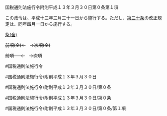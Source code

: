 国税通則法施行令附則平成１３年３月３０日第０条第１項

この政令は、平成十三年三月三十一日から施行する。ただし、[第三十条](国税通則法施行＿令附則平成１３年３月３０日第３０条第１項)の改正規定は、同年四月一日から施行する。

[条(全)](国税通則法施行＿令附則平成１３年３月３０日第０条_.md)

~~前項(全)←~~　~~→次項(全)~~

~~前項 　 ←~~　~~→次項~~



#国税通則法施行令

#国税通則法施行令/附則平成１３年３月３０日

#国税通則法施行令/附則平成１３年３月３０日/第０条

#国税通則法施行令/附則平成１３年３月３０日/第０条

#国税通則法施行令/附則平成１３年３月３０日/第０条/第１項

